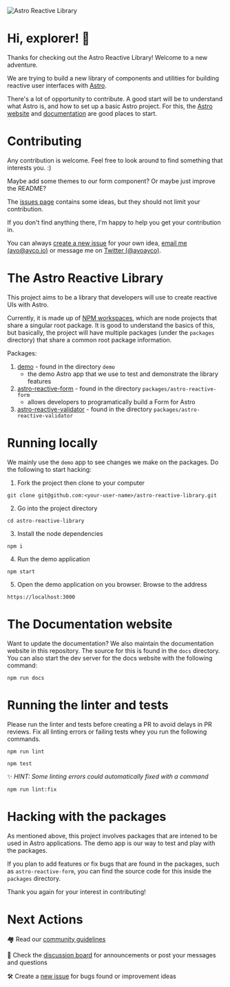 ![Astro Reactive Library](https://user-images.githubusercontent.com/4262489/193419437-6e437743-47bf-482b-8f7e-de3c7f5285f8.png)

# Hi, explorer! 🚀
Thanks for checking out the Astro Reactive Library! Welcome to a new adventure.

We are trying to build a new library of components and utilities for building reactive user interfaces with [Astro](https://astro.build).

There's a lot of opportunity to contribute. A good start will be to understand what Astro is, and how to set up a basic Astro project. For this, the [Astro website](https://astro.build) and [documentation](https://docs.astro.build/en/getting-started/) are good places to start.

# Contributing

Any contribution is welcome. Feel free to look around to find something that interests you. :)

Maybe add some themes to our form component? Or maybe just improve the README?

The [issues page](https://github.com/ayoayco/astro-reactive-library/issues) contains some ideas, but they should not limit your contribution.

If you don't find anything there, I'm happy to help you get your contribution in.

You can always [create a new issue](https://github.com/ayoayco/astro-reactive-library/issues/new/choose) for your own idea, [email me (ayo@ayco.io)](mailto:ayo@ayco.io) or message me on [Twitter (@ayoayco)](https://twitter.com/ayoayco).

# The Astro Reactive Library

This project aims to be a library that developers will use to create reactive UIs with Astro.

Currently, it is made up of [NPM workspaces](https://docs.npmjs.com/cli/v7/using-npm/workspaces), which are node projects that share a singular root package. It is good to understand the basics of this, but basically, the project will have multiple packages (under the `packages` directory) that share a common root package information.

Packages:
1. [demo](https://github.com/ayoayco/astro-reactive-library/tree/main/demo#readme) - found in the directory `demo`
    - the demo Astro app that we use to test and demonstrate the library features
2. [astro-reactive-form](https://github.com/ayoayco/astro-reactive-library/tree/main/packages/astro-reactive-form#readme) - found in the directory `packages/astro-reactive-form`
    - allows developers to programatically build a Form for Astro
3. [astro-reactive-validator](https://github.com/ayoayco/astro-reactive-library/tree/main/packages/astro-reactive-validator) - found in the directory `packages/astro-reactive-validator`

# Running locally

We mainly use the `demo` app to see changes we make on the packages. Do the following to start hacking:

1. Fork the project then clone to your computer

```
git clone git@github.com:<your-user-name>/astro-reactive-library.git
```

2. Go into the project directory

```
cd astro-reactive-library
```

3. Install the node dependencies

```
npm i
```

4. Run the demo application

```
npm start
```

5. Open the demo application on you browser. Browse to the address

```
https://localhost:3000
```


# The Documentation website


Want to update the documentation? We also maintain the documentation website in this repository. The source for this is found in the `docs` directory. You can also start the dev server for the docs website with the following command:

```
npm run docs
```

# Running the linter and tests

Please run the linter and tests before creating a PR to avoid delays in PR reviews. Fix all linting errors or failing tests whey you run the following commands.

```
npm run lint
```

```
npm test
```

✨ _HINT: Some linting errors could automatically fixed with a command_

```
npm run lint:fix
```

# Hacking with the packages

As mentioned above, this project involves packages that are intened to be used in Astro applications. The demo app is our way to test and play with the packages.

If you plan to add features or fix bugs that are found in the packages, such as `astro-reactive-form`, you can find the source code for this inside the `packages` directory.

Thank you again for your interest in contributing!

# Next Actions

🏘️ Read our [community guidelines](https://github.com/ayoayco/astro-reactive-library/blob/main/CODE_OF_CONDUCT.md)

💬 Check the [discussion board](https://github.com/ayoayco/astro-reactive-library/discussions) for  announcements or post your messages and questions

🛠️ Create a [new issue](https://github.com/ayoayco/astro-reactive-library/issues/new/choose) for bugs found or improvement ideas
